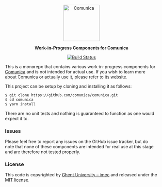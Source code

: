 <p align="center">
  <a href="https://comunica.dev/">
    <img alt="Comunica" src="https://comunica.dev/img/comunica_red.svg" width="120">
  </a>
</p>

<p align="center">
  <strong>Work-in-Progress Components for Comunica</strong>
</p>

<p align="center">
<a href="https://github.com/surilindur/comunica-components/actions?query=workflow%3ACI"><img src="https://github.com/surilindur/comunica-components/workflows/CI/badge.svg" alt="Build Status"></a>
</p>

This is a monorepo that contains various work-in-progress components for [Comunica](https://github.com/comunica/comunica) and is not intended for actual use. If you wish to learn more about Comunica or actually use it, please refer to [its website](https://comunica.dev/).

This project can be setup by cloning and installing it as follows:

```bash
$ git clone https://github.com/comunica/comunica.git
$ cd comunica
$ yarn install
```

There are no unit tests and nothing is guaranteed to function as one would expect it to.

### Issues

Please feel free to report any issues on the GitHub issue tracker, but do note that none of these components are intended for real use at this stage and are therefore not tested properly.

### License

This code is copyrighted by [Ghent University – imec](http://idlab.ugent.be/) and released under the [MIT license](http://opensource.org/licenses/MIT).
